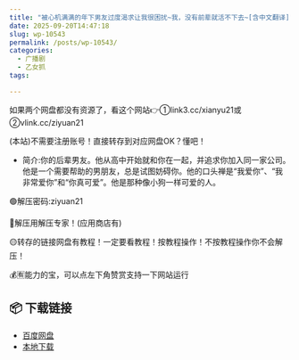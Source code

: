 ```yaml
---
title: "被心机满满的年下男友过度渴求让我很困扰~我，没有前辈就活不下去~[含中文翻译]"
date: 2025-09-20T14:47:18
slug: wp-10543
permalink: /posts/wp-10543/
categories:
  - 广播剧
  - 乙女抓
tags:

---
```


如果两个网盘都没有资源了，看这个网站👉①link3.cc/xianyu21或②vlink.cc/ziyuan21

(本站)不需要注册账号！直接转存到对应网盘OK？懂吧！

*   简介:你的后辈男友。他从高中开始就和你在一起，并追求你加入同一家公司。他是一个需要帮助的男朋友，总是试图妨碍你。他的口头禅是“我爱你”、“我非常爱你”和“你真可爱”。他是那种像小狗一样可爱的人。

🟢解压密码:ziyuan21

🔵解压用解压专家！(应用商店有)

🟡转存的链接网盘有教程！一定要看教程！按教程操作！不按教程操作你不会解压！

💰🈶能力的宝，可以点左下角赞赏支持一下网站运行

## 📦 下载链接
- [百度网盘](https://blziyuan21.com/pay-download/10543?key=dc6ddd954a&down_id=0)
- [本地下载](https://blziyuan21.com/pay-download/10543?key=dc6ddd954a&down_id=1)

